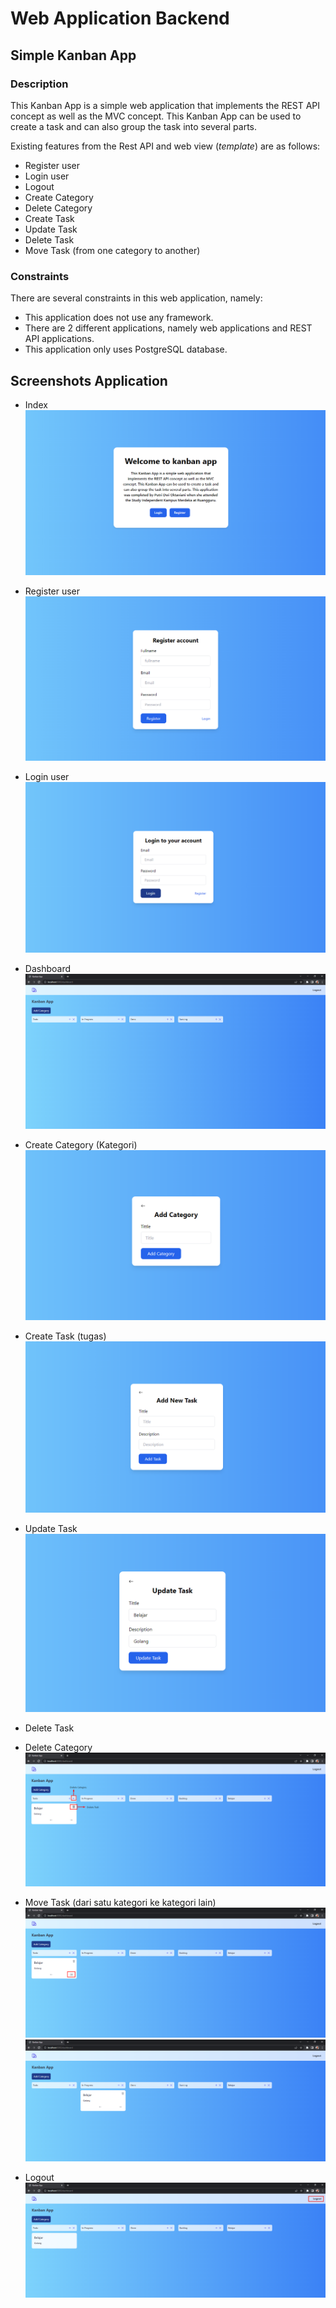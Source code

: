 # Web Application Backend

## Simple Kanban App

### Description

This Kanban App is a simple web application that implements the REST API concept as well as the MVC concept. This Kanban App can be used to create a task and can also group the task into several parts.

Existing features from the Rest API and web view (_template_) are as follows:

- Register user
- Login user
- Logout
- Create Category
- Delete Category
- Create Task
- Update Task
- Delete Task
- Move Task (from one category to another)

### Constraints

There are several constraints in this web application, namely:

- This application does not use any framework.
- There are 2 different applications, namely web applications and REST API applications.
- This application only uses PostgreSQL database.


## Screenshots Application

- Index 
  ![index-web](./assets/markdown/index-web.png)

- Register user
  ![register-web](./assets/markdown/register-web.png)

 - Login user
  ![login-web](./assets/markdown/login-web.png)

- Dashboard
  ![dashboard-web](./assets/markdown/dashboard-web.png)

 - Create Category (Kategori)
  ![create-catergory](./assets/markdown/add-category-web.png)

- Create Task (tugas)
  ![create-task](./assets/markdown/add-task-web.png)

- Update Task
  ![update-task](./assets/markdown/update-task-web.png)

- Delete Task
- Delete Category
  ![delete-task](./assets/markdown/delete.png)

- Move Task (dari satu kategori ke kategori lain)
![move-task](./assets/markdown/move-task1.png)
![move-task](./assets/markdown/move-task2.png)

- Logout
  ![logout](./assets/markdown/logout.png)